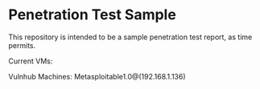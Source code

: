 # Penetration Test Sample

This repository is intended to be a sample penetration test report, as time permits.

Current VMs:

Vulnhub Machines: Metasploitable1.0@(192.168.1.136) 
